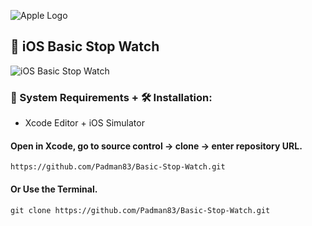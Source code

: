 ![Apple Logo](https://user-images.githubusercontent.com/45048950/73131198-bca1e580-4041-11ea-8f8d-ebfd844f0e64.png) 

## 📱 iOS Basic Stop Watch

![iOS Basic Stop Watch](https://user-images.githubusercontent.com/45048950/74952604-74f15c80-543b-11ea-8946-fbcbd8cbde78.gif)

### 🧰 System Requirements + 🛠️ Installation:

* Xcode Editor + iOS Simulator

#### Open in Xcode, go to source control -> clone -> enter repository URL.

```
https://github.com/Padman83/Basic-Stop-Watch.git
```

#### Or Use the Terminal.

```
git clone https://github.com/Padman83/Basic-Stop-Watch.git
```
